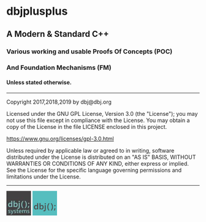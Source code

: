 # dbjplusplus
## A Modern & Standard C++

### Various working and usable Proofs Of Concepts (POC)
### And Foundation Mechanisms (FM)
#### Unless stated otherwise.

<hr/>
Copyright 2017,2018,2019 by dbj@dbj.org

Licensed under the GNU GPL License, Version 3.0 (the "License");
you may not use this file except in compliance with the License.
You may obtain a copy of the License in the file LICENSE enclosed in
this project.

https://www.gnu.org/licenses/gpl-3.0.html

Unless required by applicable law or agreed to in writing, software
distributed under the License is distributed on an "AS IS" BASIS,
WITHOUT WARRANTIES OR CONDITIONS OF ANY KIND, either express or implied.
See the License for the specific language governing permissions and
limitations under the License.

<hr/>
<img src="media/dbjsystems.jpg" style="width:64px;height:64px;" />
<img src="media/dbjlogo.png" style="width:64px;height:64px;" />
